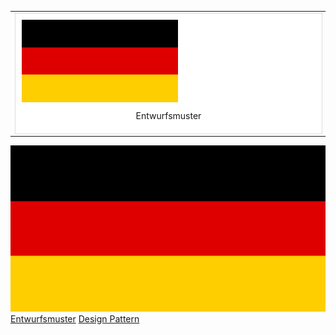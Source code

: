 
<style type="text/css">
figure {
	position: relative;
	margin: 0;
	padding: 10px;
	width: 470px;
	border: 1px solid gainsboro;
	background: white;
}

figcaption {
	padding: 10px;
	text-align: center;
}

img[src$="centerme"] {
  display:block;
  margin: 0 auto;
}

</style>


<table align="center">
  <tr>
	<td> 	
		<figure>	
			<img src="../img/Flags/Flag_de.jpg" alt="Entwurfsmuster" style="width: 250px"; padding="50px">
			<figcaption>Entwurfsmuster</figcaption>
		</figure>
	</td>
	<td> 
		<figure>
		<img src="../img/Flags/Flag_uk.jpg" alt="Design Pattern" style="width: 250px"; padding="50px">
		<figcaption>Design Pattern</figcaption>
		</figure>
	</td>
  </tr>
</table>



![Entwurfsmuster](../img/Flags/Flag_de.jpg)
[Entwurfsmuster](design_pattern_de/design_pattern_de.md)
[Design Pattern](design_pattern_de/design_pattern_en.md)



